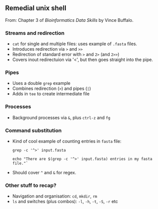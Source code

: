 ## Remedial unix shell

From: Chapter 3 of *Bioinformatics Data Skills* by Vince Buffalo.

### Streams and redirection
 
 - `cat` for single and multiple files: uses example of `.fasta` files.
 - Introduces redirection via `>` and `>>`
 - Redirection of standard error with `>` and `2>` (and `2>>`)
 - Covers inout redirectuion via '<', but then goes straight into the pipe.

 ### Pipes

 - Uses a double `grep` example 
 - Combines redirection (`>`) and pipes (`|`)
 - Adds in `tee` to create intermediate file

 ### Processes

 - Background processes via `&`, plus `ctrl-z` and `fg`

 ### Command substitution

 - Kind of cool example of counting entries in `fasta` file: 
    ```
    grep -c '^>' input.fasta

    echo "There are $(grep -c '^>' input.fasta) entries in my fasta file."`
    ```
 - Should cover `^` and `&` for regex.

### Other stuff to recap?

 - Navigation and organisation: `cd`, `mkdir`, `rm`
 - `ls` and switches (plus combos): `-l`, `-h`, `-t`, `-S`, `-r` etc
 
